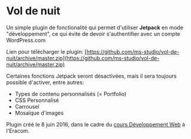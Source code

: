 # Vol de nuit

Un simple plugin de fonctionalité qui permet d'utiliser **Jetpack** en mode "développement", ce qui évite de devoir s'authentifier avec un compte WordPress.com

Lien pour télécharger le plugin: [https://github.com/ms-studio/vol-de-nuit/archive/master.zip](https://github.com/ms-studio/vol-de-nuit/archive/master.zip)

Certaines fonctions Jetpack seront désactivées, mais il sera toujours possible d'activer, entre autres:

- Types de contenu personnalisés (= Portfolio)
- CSS Personnalisé
- Carrousel
- Mosaïque d'images

Plugin créé le 8 juin 2016, dans le cadre du [cours Développement Web](http://collectifwp.github.io/cours-web/) à l'Eracom.